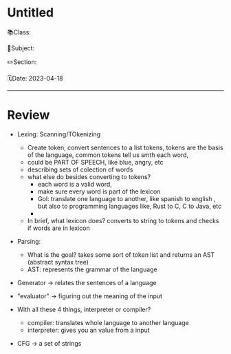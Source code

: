 # Untitled

📚Class: 

📘Subject: <a href="https://github.com/lamula21/cheat-sheets/blob/main/"></a>

✏️Section: 

🗓️Date: 2023-04-18

---

# Review

- Lexing: Scanning/TOkenizing
	- Create token, convert sentences to a list tokens, tokens are the basis of the language, common tokens tell us smth each word, 
	- could be PART OF SPEECH, like blue, angry, etc
	- describing sets of colection of words
	- what else do besides converting to tokens?
		- each word is a valid word, 
		- make sure every word is part of the lexicon
		- Gol: translate one language to another, like spanish to english , but also to programming languages like, Rust to C, C to Java, etc
		- 
	- In brief, what lexicon does? converts to string to tokens and checks if words are in lexicon
- Parsing:
	- What is the goal? takes some sort of token list and returns an AST (abstract syntax tree) 
	- AST: represents the grammar of the language
- Generator -> relates the sentences of a language
- "evaluator" -> figuring out the meaning of the input
- With all these 4 things, interpreter or compiler? 
	- compiler: translates whole language to another language
	- interpreter: gives you an value from a input


- CFG -> a set of strings